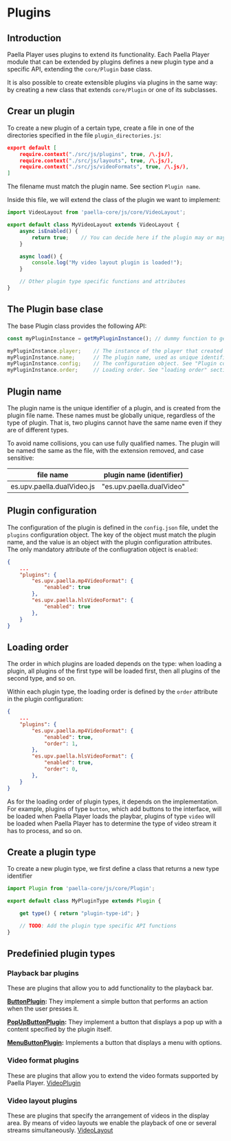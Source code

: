 # Plugins

## Introduction

Paella Player uses plugins to extend its functionality. Each Paella Player module that can be extended by plugins defines a new plugin type and a specific API, extending the `core/Plugin` base class.

It is also possible to create extensible plugins via plugins in the same way: by creating a new class that extends `core/Plugin` or one of its subclasses.

## Crear un plugin

To create a new plugin of a certain type, create a file in one of the directories specified in the file `plugin_directories.js`:

```json
export default [
    require.context("./src/js/plugins", true, /\.js/),
    require.context("./src/js/layouts", true, /\.js/),
    require.context("./src/js/videoFormats", true, /\.js/),
]
```

The filename must match the plugin name. See section `Plugin name`.

Inside this file, we will extend the class of the plugin we want to implement:

```javascript
import VideoLayout from 'paella-core/js/core/VideoLayout';

export default class MyVideoLayout extends VideoLayout {
    async isEnabled() {
        return true;    // You can decide here if the plugin may or may not be loaded
    }

    async load() {
        console.log("My video layout plugin is loaded!");
    }

    // Other plugin type specific functions and attributes
}
```

## The Plugin base clase

The base Plugin class provides the following API:

```javascript
const myPluginInstance = getMyPluginInstance(); // dummy function to get the instance of my plugin

myPluginInstance.player;    // The instance of the player that created the plugin
myPluginInstance.name;      // The plugin name, used as unique identifier. See "Plugin name" section
myPluginInstance.config;    // The configuration object. See "Plugin configuration" section
myPluginInstance.order;     // Loading order. See "loading order" section
```

## Plugin name

The plugin name is the unique identifier of a plugin, and is created from the plugin file name. These names must be globally unique, regardless of the type of plugin. That is, two plugins cannot have the same name even if they are of different types.

To avoid name collisions, you can use fully qualified names. The plugin will be named the same as the file, with the extension removed, and case sensitive:

| file name                   | plugin name (identifier)     |
|-----------------------------|------------------------------|
| es.upv.paella.dualVideo.js  | "es.upv.paella.dualVideo"    |


## Plugin configuration

The configuration of the plugin is defined in the `config.json` file, undet the `plugins` configuration object. The key of the object must match the plugin name, and the value is an object with the plugin configuration attributes. The only mandatory attribute of the confiugration object is `enabled`:

```json
{
    ...
    "plugins": {
        "es.upv.paella.mp4VideoFormat": {
            "enabled": true
        },
        "es.upv.paella.hlsVideoFormat": {
            "enabled": true
        },
    }
}
```


## Loading order 

The order in which plugins are loaded depends on the type: when loading a plugin, all plugins of the first type will be loaded first, then all plugins of the second type, and so on.

Within each plugin type, the loading order is defined by the `order` attribute in the plugin configuration:

```json
{
    ...
    "plugins": {
        "es.upv.paella.mp4VideoFormat": {
            "enabled": true,
            "order": 1,
        },
        "es.upv.paella.hlsVideoFormat": {
            "enabled": true,
            "order": 0,
        },
    }
}
```

As for the loading order of plugin types, it depends on the implementation. For example, plugins of type `button`, which add buttons to the interface, will be loaded when Paella Player loads the playbar, plugins of type `video` will be loaded when Paella Player has to determine the type of video stream it has to process, and so on.

## Create a plugin type

To create a new plugin type, we first define a class that returns a new type identifier

```javascript
import Plugin from 'paella-core/js/core/Plugin';

export default class MyPluginType extends Plugin {

    get type() { return "plugin-type-id"; }

    // TODO: Add the plugin type specific API functions
}
```


## Predefinied plugin types

### Playback bar plugins

These are plugins that allow you to add functionality to the playback bar.

**[ButtonPlugin](button_plugin.md):** They implement a simple button that performs an action when the user presses it.

**[PopUpButtonPlugin](popup_button_plugin.md):** They implement a button that displays a pop up with a content specified by the plugin itself.

**[MenuButtonPlugin](menu_button_plugin.md):** Implements a button that displays a menu with options.

### Video format plugins

These are plugins that allow you to extend the video formats supported by Paella Player. [VideoPlugin](video_plugin.md)

### Video layout plugins

These are plugins that specify the arrangement of videos in the display area. By means of video layouts we enable the playback of one or several streams simultaneously. [VideoLayout](video_layout.md)

